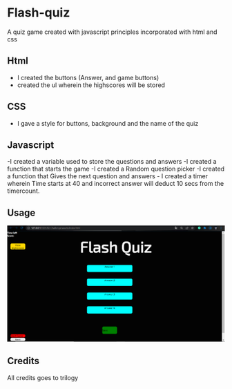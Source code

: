 # Flash-quiz

A quiz game created with javascript principles incorporated with html and css

## Html

- I created the buttons (Answer, and game buttons)
- created the ul wherein the highscores will be stored

## CSS

- I gave a style for buttons, background and the name of the quiz

## Javascript

-I created a variable used to store the questions and answers
-I created a function that starts the game
-I created a Random question picker
-I created a function that Gives the next question and answers - I created a timer wherein Time starts at 40 and incorrect answer will deduct 10 secs from the timercount.

## Usage

<img src ="./Capture.PNG" alt = "An image of the website">

## Credits

All credits goes to trilogy
